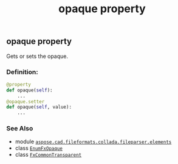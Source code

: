 ﻿---
title: opaque property
second_title: Aspose.CAD for Python via .NET API References
description: 
type: docs
weight: 40
url: /python-net/aspose.cad.fileformats.collada.fileparser.elements/fxcommontransparent/opaque/
is_root: false
---

## opaque property


Gets or sets the opaque.
### Definition:
```python
@property
def opaque(self):
    ...
@opaque.setter
def opaque(self, value):
    ...
```

### See Also
* module [`aspose.cad.fileformats.collada.fileparser.elements`](../../)
* class [`EnumFxOpaque`](/cad/python-net/aspose.cad.fileformats.collada.fileparser.elements/enumfxopaque)
* class [`FxCommonTransparent`](/cad/python-net/aspose.cad.fileformats.collada.fileparser.elements/fxcommontransparent)
